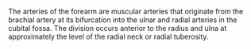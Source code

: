 The arteries of the forearm are muscular arteries that originate from the brachial artery at its bifurcation into the ulnar and radial arteries in the cubital fossa. The division occurs anterior to the radius and ulna at approximately the level of the radial neck or radial tuberosity.